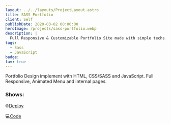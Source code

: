 ```yaml
---
layout: ../../layouts/ProjectLayout.astro
title: SASS Portfolio
client: Self
publishDate: 2020-03-02 00:00:00
heroImage: /projects/sass-portfolio.webp
description: |
  Full Responsive & Customizable Portfolio Site made with simple techs.
tags:
  - Sass
  - JavaScript
badge: 
fav: true
---
```


Portfolio Design implement with HTML, CSS/SASS and JavaScript. Full Responsive, Animated Menu and internal pages.

### Shows:

🌐<a href="https://fgbyte.github.io/demo-sass-portfolio/dist/" target="_blank">Deploy</a>

💻<a href="https://github.com/fgbyte/demo-sass-portfolio" target="_blank">Code</a>
